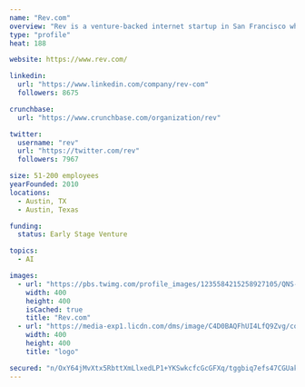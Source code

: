 ```yaml
---
name: "Rev.com"
overview: "Rev is a venture-backed internet startup in San Francisco whose mission is to give more people the freedom to work from home. We have created thousands of work-from-home jobs, and we aspire to create millions more. We have built platforms for transcription, video captioning, foreign subtitles and document translation."
type: "profile"
heat: 188

website: https://www.rev.com/

linkedin:
  url: "https://www.linkedin.com/company/rev-com"
  followers: 8675

crunchbase:
  url: "https://www.crunchbase.com/organization/rev"

twitter:
  username: "rev"
  url: "https://twitter.com/rev"
  followers: 7967

size: 51-200 employees
yearFounded: 2010
locations:
  - Austin, TX
  - Austin, Texas

funding:
  status: Early Stage Venture

topics:
  - AI

images:
  - url: "https://pbs.twimg.com/profile_images/1235584215258927105/QNS-RAbx_400x400.jpg"
    width: 400
    height: 400
    isCached: true
    title: "Rev.com"
  - url: "https://media-exp1.licdn.com/dms/image/C4D0BAQFhUI4LfQ9Zvg/company-logo_200_200/0?e=1594857600&v=beta&t=3-UHcnQEY8zzp4MZqwo_5R5MSi4_pukcfnctD9s1Vm4"
    width: 400
    height: 400
    title: "logo"

secured: "n/OxY64jMvXtx5RbttXmLlxedLP1+YKSwkcfcGcGFXq/tggbiq7efs47CGUakZfFm0PpOV/KX2Qt5iB4a2aenMPNPxxFvAMy4qzhp7a1rEa+6zoaJnujkgsJzvQU51leKAn5sN1HmFnBm38vHc+7cQYIc5VUtHBvUPudwUX/g1DOhV6W7OzHTZI5LnbW9w3b0pZsHBLO8589Iwg9QyzdGZSO8NySGnh/1U8D8DsITKx/8LSKCu59U7dHpPZ2hpSeK7IGQ8oF3KzKcyeIZR/e2darWN8A+FiFiau9A+Ez4AczGfkw85M5CFZUAFakYd6rkoPo2VUEfC0WFGIsNiyMv0h6rsQkgBTQMEIs5TOhbtvd22yadgjasGm3NjzUfl8AoxsGf0RMlIjo7GJIX+N86/F3ANq7rcd2KSuJ4BDlQ4I=;HBW6WoNyr8YgPNV+WehEDQ=="
---
```


